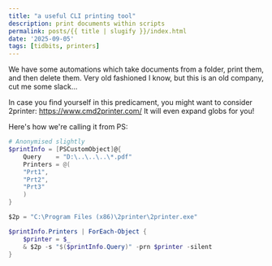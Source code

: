 ```yaml
---
title: "a useful CLI printing tool"
description: print documents within scripts
permalink: posts/{{ title | slugify }}/index.html
date: '2025-09-05'
tags: [tidbits, printers]
---
```

We have some automations which take documents from a folder, print them, and then delete them.
Very old fashioned I know, but this is an old company, cut me some slack...

In case you find yourself in this predicament, you might want to consider 2printer: https://www.cmd2printer.com/
It will even expand globs for you!

Here's how we're calling it from PS:
```powershell
# Anonymised slightly
$printInfo = [PSCustomObject]@{
    Query    = "D:\..\..\..\*.pdf"
    Printers = @(
    "Prt1",
    "Prt2",
    "Prt3"
    )
}

$2p = "C:\Program Files (x86)\2printer\2printer.exe" 

$printInfo.Printers | ForEach-Object {
    $printer = $_
    & $2p -s "$($printInfo.Query)" -prn $printer -silent
}
```